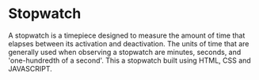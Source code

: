 # Stopwatch
A stopwatch is a timepiece designed to measure the amount of time that elapses between its activation and deactivation.
The units of time that are generally used when observing a stopwatch are minutes, seconds, and 'one-hundredth of a second'.
This a stopwatch built using HTML, CSS and JAVASCRIPT. 
